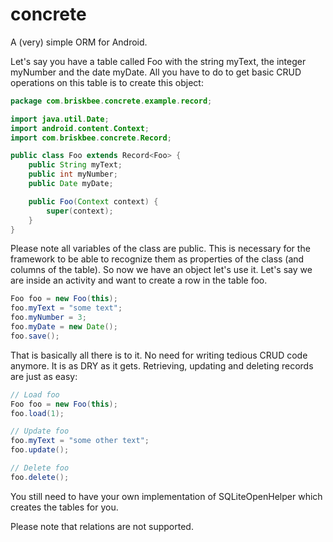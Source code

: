 concrete
========

A (very) simple ORM for Android.

Let's say you have a table called Foo with the string myText, the integer myNumber and the date myDate. All you have to do to get basic CRUD operations on this table is to create this object:

```java
package com.briskbee.concrete.example.record;

import java.util.Date;
import android.content.Context;
import com.briskbee.concrete.Record;

public class Foo extends Record<Foo> {
    public String myText;
    public int myNumber;
    public Date myDate;

    public Foo(Context context) {
        super(context);
    }
}
```

Please note all variables of the class are public. This is necessary for the framework to be able to recognize them as properties of the class (and columns of the table). So now we have an object let's use it. Let's say we are inside an activity and want to create a row in the table foo.

```java
Foo foo = new Foo(this);
foo.myText = "some text";
foo.myNumber = 3;
foo.myDate = new Date();
foo.save();
```

That is basically all there is to it. No need for writing tedious CRUD code anymore. It is as DRY as it gets. Retrieving, updating and deleting records are just as easy:

```java
// Load foo
Foo foo = new Foo(this);
foo.load(1);

// Update foo
foo.myText = "some other text";
foo.update();

// Delete foo
foo.delete();
```

You still need to have your own implementation of SQLiteOpenHelper which creates the tables for you.

Please note that relations are not supported.
